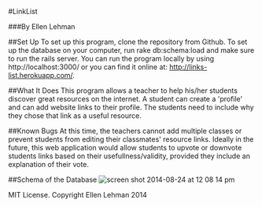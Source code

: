 #LinkList

###By Ellen Lehman

##Set Up
To set up this program, clone the repository from Github.  To set up the database on your computer, run rake db:schema:load and make sure to run the rails server. You can run the program locally by using http://localhost:3000/ or you can find it online at: http://links-list.herokuapp.com/.


##What It Does
This program allows a teacher to help his/her students discover great resources on the internet.  A student can create a 'profile' and can add website links to their profile.  The students need to include why they chose that link as a useful resource.

##Known Bugs
At this time, the teachers cannot add multiple classes or prevent students from editing their classmates' resource links.  Ideally in the future, this web application would allow students to upvote or downvote students links based on their usefullness/validity, provided they include an explanation of their vote.

##Schema of the Database
![screen shot 2014-08-24 at 12 08 14 pm](https://cloud.githubusercontent.com/assets/8159813/4024316/ae34b868-2bc2-11e4-8f2c-8f7e9f47ded7.png)




MIT License. Copyright Ellen Lehman 2014

